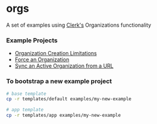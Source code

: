 # orgs

A set of examples using [Clerk's](https://clerk.com) Organizations functionality

### Example Projects

- [Organization Creation Limitations](examples/limit-org-creation/)
- [Force an Organization](examples/force-an-org/)
- [Sync an Active Organization from a URL](examples/sync-org-with-url/)

### To bootstrap a new example project

```sh
# base template
cp -r templates/default examples/my-new-example

# app template
cp -r templates/app examples/my-new-example
```
